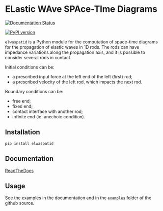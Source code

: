 # ELastic WAve SPAce-TIme Diagrams

[![Documentation Status](https://readthedocs.org/projects/elwaspatid/badge/?version=latest)](https://elwaspatid.readthedocs.io/en/latest/?badge=latest)

[![PyPI version](https://badge.fury.io/py/elwaspatid.svg)](https://badge.fury.io/py/elwaspatid)

`elwaspatid` is a Python module for the computation of space-time diagrams for
the propagation of elastic waves in 1D rods. The rods can have impedance variations
along the propagation axis, and it is possible to consider several rods in contact.

Initial conditions can be:

* a prescribed input force at the left end of the left (first) rod;
* a prescribed velocity of the left rod, which impacts the next rod.

Boundary conditions can be:

* free end;
* fixed end;
* contact interface with another rod;
* infinite end (ie. anechoic condition).


## Installation

`pip install elwaspatid`

## Documentation

[ReadTheDocs](https://elwa-spatid.readthedocs.io)

## Usage

See the examples in the documentation and in the `examples` folder of the github source.


